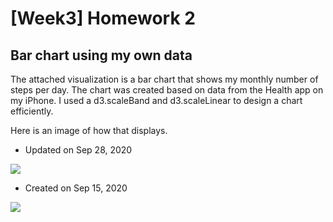 [Week3] Homework 2
===
Bar chart using my own data
---

The attached visualization is a bar chart that shows my monthly number of steps per day. The chart was created based on data from the Health app on my iPhone. I used a d3.scaleBand and d3.scaleLinear to design a chart efficiently.

Here is an image of how that displays.

- Updated on Sep 28, 2020
<img src="https://github.com/jwoo24/JihyeWoo-ProgVisFA20/blob/master/hw2/hw2_screenshot_update_0928.png?raw=true">

- Created on Sep 15, 2020
<img src="https://github.com/jwoo24/JihyeWoo-ProgVisFA20/blob/master/hw2/hw2_screenshot.png?raw=true">
